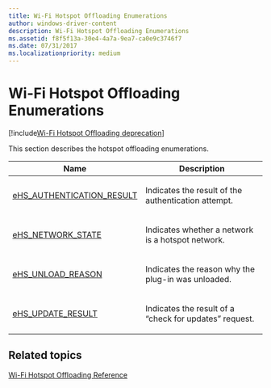 ```yaml
---
title: Wi-Fi Hotspot Offloading Enumerations
author: windows-driver-content
description: Wi-Fi Hotspot Offloading Enumerations
ms.assetid: f8f5f13a-30e4-4a7a-9ea7-ca0e9c3746f7
ms.date: 07/31/2017
ms.localizationpriority: medium
---
```


# Wi-Fi Hotspot Offloading Enumerations

[!include[Wi-Fi Hotspot Offloading deprecation](wi-fi-hotspot-offloading-deprecation.md)]


This section describes the hotspot offloading enumerations.

<table>
<colgroup>
<col width="50%" />
<col width="50%" />
</colgroup>
<thead>
<tr class="header">
<th>Name</th>
<th>Description</th>
</tr>
</thead>
<tbody>
<tr class="odd">
<td><p><a href="ehs-authentication-result.md" data-raw-source="[eHS_AUTHENTICATION_RESULT](ehs-authentication-result.md)">eHS_AUTHENTICATION_RESULT</a></p></td>
<td><p>Indicates the result of the authentication attempt.</p></td>
</tr>
<tr class="even">
<td><p><a href="ehs-network-state.md" data-raw-source="[eHS_NETWORK_STATE](ehs-network-state.md)">eHS_NETWORK_STATE</a></p></td>
<td><p>Indicates whether a network is a hotspot network.</p></td>
</tr>
<tr class="odd">
<td><p><a href="ehs-unload-reason.md" data-raw-source="[eHS_UNLOAD_REASON](ehs-unload-reason.md)">eHS_UNLOAD_REASON</a></p></td>
<td><p>Indicates the reason why the plug-in was unloaded.</p></td>
</tr>
<tr class="even">
<td><p><a href="ehs-update-result.md" data-raw-source="[eHS_UPDATE_RESULT](ehs-update-result.md)">eHS_UPDATE_RESULT</a></p></td>
<td><p>Indicates the result of a “check for updates” request.</p></td>
</tr>
</tbody>
</table>

 

## Related topics
[Wi-Fi Hotspot Offloading Reference](wi-fi-hotspot-offloading-reference.md)  



